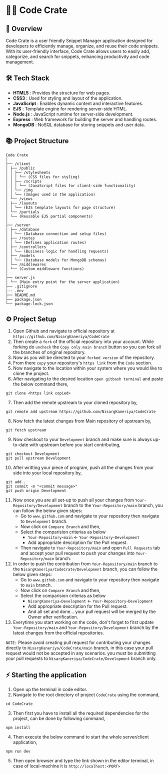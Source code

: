 # 👨‍💻 Code Crate

## 📜 Overview

Code Crate is a user friendly Snippet Manager application designed for developers to efficiently manage, organize, and reuse their code snippets. With its user-friendly interface, Code Crate allows users to easily add, categorize, and search for snippets, enhancing productivity and code management.

## 🛠️ Tech Stack

- **HTML5** : Provides the structure for web pages.
- **CSS3** : Used for styling and layout of the application.
- **JavaScript** : Enables dynamic content and interactive features.
- **EJS** : Template engine for rendering server-side HTML.
- **Node.js** : JavaScript runtime for server-side development.
- **Express** : Web framework for building the server and handling routes.
- **MongoDB** : NoSQL database for storing snippets and user data.

## 📚 Project Structure

```
Code Crate
│
├── /client
│ ├── /public
│ │ ├── /stylesheets
│ │ │ └── (CSS files for styling)
│ │ ├── /scripts
│ │ │ └── (JavaScript files for client-side functionality)
│ │ └── /img
│ │ └── (Images used in the application)
│ └── /views
│ ├── /layouts
│ │ └── (EJS template layouts for page structure)
│ └── /partials
│ └── (Reusable EJS partial components)
│
├── /server
│ ├── /database
│ │ └── (Database connection and setup files)
│ ├── /routes
│ │ └── (Defines application routes)
│ ├── /controllers
│ │ └── (Business logic for handling requests)
│ ├── /models
│ │ └── (Database models for MongoDB schemas)
│ └── /middlewares
│ └── (Custom middleware functions)
│
├── server.js
│ └── (Main entry point for the server application)
├── .gitignore
|-- .env
├── README.md
├── package.json
└── package-lock.json
```

## ⚙️ Project Setup

1. Open Github and navigate to official repository at ```https://github.com/NisargKaneriya/CodeCrate```
2. Then create a ```fork``` of the official repository into your account. While forking do ```uncheck``` the ```Copy only main branch``` button so you can fork all the branches of original repository.
3. Now as you will be directed to your ```forked version``` of the repository.
4. From there ```copy``` your repository's ```https link``` from the ```Code``` section.
5. Now navigate to the location within your system where you would like to clone the project.
6. After navigating to the desired location ```open gitbash terminal``` and paste the below command there,
```
git clone <https link copied>
```
7. Then add the remote upstream to your cloned repository by,
```
git remote add upstream https://github.com/NisargKaneriya/CodeCrate
```
8. Now fetch the latest changes from Main repository of upstream by,
```
git fetch upstream
```
9. Now checkout to your ```Development``` branch and make sure is always up-to-date with upstream before you start contributing,
```
git checkout Development
git pull upstream Development
```
10. After writting your piece of program, push all the changes from your side into your local repository by,
```
git add .
git commit -m "<commit message>"
git push origin Development
```
11. Now once you are all set-up to push all your changes from ```Your-Repository/Development``` branch to the ```Your-Repository/main``` branch, you can follow the below given stpes:
    - Go to ```www.github.com``` and navigate to your repository then navigate to ```Development``` branch.
    - Now click on ```Compare Branch``` and then,
    - Select the comparision criterias as below
        - ```Your-Repository```-```main``` <- ```Your-Repository```-```Development```
        - Add appropriate description for the Pull request.
    - Then navigate to ```Your-Repository/main``` and open ```Pull Requests``` tab and accept your pull request to push your changes into ```Your-Repository/main``` branch.
12. In order to push the contribution from ```Your-Repository/main``` branch to the ```NisargKaneriya/CodeCrate/Development``` branch, you can follow the below given steps:
    - Go to ```www.github.com``` and navigate to your repository then navigate to ```main``` branch.
    - Now click on ```Compare Branch``` and then,
    - Select the comparision criterias as below
        - ```NisargKaneriya```-```Development``` <- ```Your-Repository```-```Development```
        - Add appropriate description for the Pull request.
        - And all set and done... your pull request will be merged by the Owner after verification.
13. Everytime you start working on the code, don't forget to first update ```Your-Repository/main``` and ```Your-Repository/Development``` branch by the latest changes from the official repositories. 

```NOTE:``` Please avoid creating pull request for contributing your changes directly to ```NisargKaneriya/CodeCrate/main``` branch, in this case your pull request would not be accepted in any scenarios. 
you must be submitting your pull requests to ```NisargKaneriya/CodeCrate/Development``` branch only.

## ⚡ Starting the application

1. Open up the terminal in code editor.
2. Navigate to the root directory of project ```CodeCrate``` using the command,
```
cd CodeCrate
```
3. Then first you have to install all the required dependencies for the project, can be done by following command,
```
npm install
```
4. Then execute the below command to start the whole server/client application,
```
npm run dev 
```
5. Then open browser and type the link shown in the editor terminal, in case of local-machine it is ```http://localhost:<PORT>```